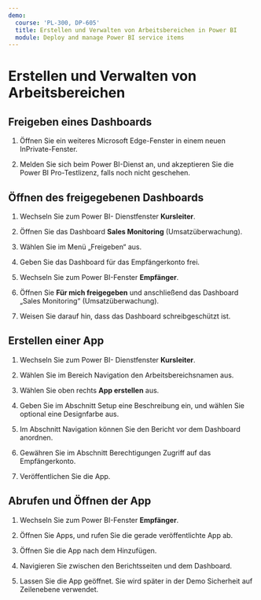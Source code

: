 ```yaml
---
demo:
  course: 'PL-300, DP-605'
  title: Erstellen und Verwalten von Arbeitsbereichen in Power BI
  module: Deploy and manage Power BI service items
---
```


# Erstellen und Verwalten von Arbeitsbereichen

## Freigeben eines Dashboards

1. Öffnen Sie ein weiteres Microsoft Edge-Fenster in einem neuen InPrivate-Fenster.

1. Melden Sie sich beim Power BI-Dienst an, und akzeptieren Sie die Power BI Pro-Testlizenz, falls noch nicht geschehen.

## Öffnen des freigegebenen Dashboards

1. Wechseln Sie zum Power BI- Dienstfenster **Kursleiter**.

1. Öffnen Sie das Dashboard **Sales Monitoring** (Umsatzüberwachung).

1. Wählen Sie im Menü „Freigeben“ aus.

1. Geben Sie das Dashboard für das Empfängerkonto frei.

1. Wechseln Sie zum Power BI-Fenster **Empfänger**.

1. Öffnen Sie **Für mich freigegeben** und anschließend das Dashboard „Sales Monitoring“ (Umsatzüberwachung).

1. Weisen Sie darauf hin, dass das Dashboard schreibgeschützt ist.

## Erstellen einer App

1. Wechseln Sie zum Power BI- Dienstfenster **Kursleiter**.

1. Wählen Sie im Bereich Navigation den Arbeitsbereichsnamen aus.

1. Wählen Sie oben rechts **App erstellen** aus.

1. Geben Sie im Abschnitt Setup eine Beschreibung ein, und wählen Sie optional eine Designfarbe aus.

1. Im Abschnitt Navigation können Sie den Bericht vor dem Dashboard anordnen.

1. Gewähren Sie im Abschnitt Berechtigungen Zugriff auf das Empfängerkonto.

1. Veröffentlichen Sie die App.

## Abrufen und Öffnen der App

1. Wechseln Sie zum Power BI-Fenster **Empfänger**.

1. Öffnen Sie Apps, und rufen Sie die gerade veröffentlichte App ab.

1. Öffnen Sie die App nach dem Hinzufügen.

1. Navigieren Sie zwischen den Berichtsseiten und dem Dashboard.

1. Lassen Sie die App geöffnet. Sie wird später in der Demo Sicherheit auf Zeilenebene verwendet.
